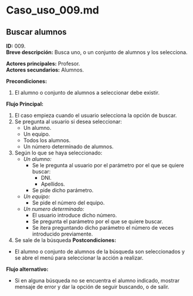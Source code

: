 # Caso_uso_009.md

## Buscar alumnos

**ID:** 009.  
**Breve descripción:** Busca uno, o un conjunto de alumnos y los selecciona.

**Actores principales:** Profesor.  
**Actores secundarios:** Alumnos.

**Precondiciones:**

1. El alumno o conjunto de alumnos a seleccionar debe existir.

**Flujo Principal:**

1. El caso empieza cuando el usuario selecciona la opción de buscar.
2. Se pregunta al usuario si desea seleccionar:
    * Un alumno.
    * Un equipo.
    * Todos los alumnos.
    * Un número determinado de alumnos.
3. Según lo que se haya seleccionado:
    * *Un alumno:* 
        * Se le pregunta al usuario por el parámetro por el que se quiere buscar:
            * DNI.
            * Apellidos.
        * Se pide dicho parámetro.
    * *Un equipo:*
        * Se pide el número del equipo. 
    * *Un numero determinado:*
        * El usuario introduce dicho número.
        * Se pregunta el parámetro por el que se quiere buscar.
        * Se itera preguntando dicho parámetro el número de veces introducido previamente.
4. Se sale de la búsqueda
**Postcondiciones:**

* El alumno o conjunto de alumnos de la búsqueda son seleccionados y se abre el menú para seleccionar la acción a realizar.

**Flujo alternativo:**

* Si en alguna búsqueda no se encuentra el alumno indicado, mostrar mensaje de error y dar la opción de seguir buscando, o de salir.